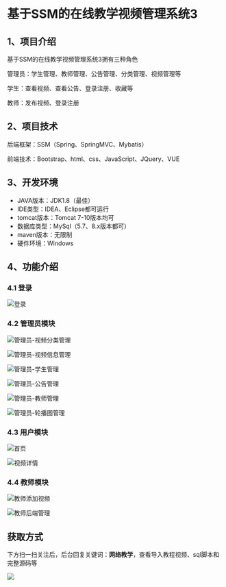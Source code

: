 # 基于SSM的在线教学视频管理系统3



## 1、项目介绍

基于SSM的在线教学视频管理系统3拥有三种角色

管理员：学生管理、教师管理、公告管理、分类管理、视频管理等

学生：查看视频、查看公告、登录注册、收藏等

教师：发布视频、登录注册


## 2、项目技术

后端框架：SSM（Spring、SpringMVC、Mybatis）

前端技术：Bootstrap、html、css、JavaScript、JQuery、VUE

## 3、开发环境

- JAVA版本：JDK1.8（最佳）
- IDE类型：IDEA、Eclipse都可运行
- tomcat版本：Tomcat 7-10版本均可
- 数据库类型：MySql（5.7、8.x版本都可） 
- maven版本：无限制
- 硬件环境：Windows


## 4、功能介绍

### 4.1 登录

![登录](https://www.codeshop.fun/Typora-Images/202312172116860.jpg)

### 4.2 管理员模块

![管理员-视频分类管理](https://www.codeshop.fun/Typora-Images/202312172116440.jpg)

![管理员-视频信息管理](https://www.codeshop.fun/Typora-Images/202312172116471.jpg)

![管理员-学生管理](https://www.codeshop.fun/Typora-Images/202312172116487.jpg)

![管理员-公告管理](https://www.codeshop.fun/Typora-Images/202312172116500.jpg)

![管理员-教师管理](https://www.codeshop.fun/Typora-Images/202312172116510.jpg)

![管理员-轮播图管理](https://www.codeshop.fun/Typora-Images/202312172116529.jpg)

### 4.3 用户模块

![首页](https://www.codeshop.fun/Typora-Images/202312172116959.jpg)

![视频详情](https://www.codeshop.fun/Typora-Images/202312172116930.jpg)

### 4.4 教师模块

![教师添加视频](https://www.codeshop.fun/Typora-Images/202312172117432.jpg)

![教师后端管理](https://www.codeshop.fun/Typora-Images/202312172117447.jpg)





## 获取方式

下方扫一扫关注后，后台回复关键词：**网络教学**，查看导入教程视频、sql脚本和完整源码等

 ![](https://www.codeshop.fun/Typora-Images/202205281253739.png)
